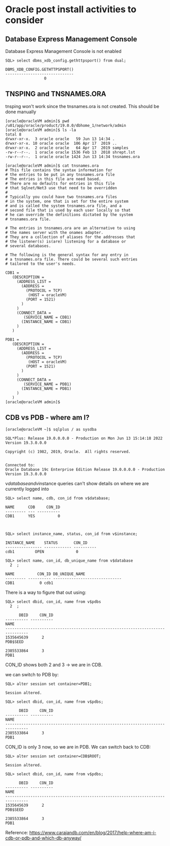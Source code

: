 # Oracle post install activities to consider
## Database Express Management Console

Database Express Management Console is not enabled
```
SQL> select dbms_xdb_config.gethttpsport() from dual;

DBMS_XDB_CONFIG.GETHTTPSPORT()
------------------------------
			     0
```

## TNSPING and TNSNAMES.ORA

tnsping won't work since the tnsnames.ora is not created. This should be done manually
```
[oracle@oracleVM admin]$ pwd
/u01/app/oracle/product/19.0.0/dbhome_1/network/admin
[oracle@oracleVM admin]$ ls -la
total 8
drwxr-xr-x.  3 oracle oracle   59 Jun 13 14:34 .
drwxr-xr-x. 10 oracle oracle  106 Apr 17  2019 ..
drwxr-xr-x.  2 oracle oracle   64 Apr 17  2019 samples
-rw-r--r--.  1 oracle oracle 1536 Feb 13  2018 shrept.lst
-rw-r--r--.  1 oracle oracle 1424 Jun 13 14:34 tnsnames.ora
```

```
[oracle@oracleVM admin]$ cat tnsnames.ora 
# This file contains the syntax information for 
# the entries to be put in any tnsnames.ora file
# The entries in this file are need based. 
# There are no defaults for entries in this file
# that Sqlnet/Net3 use that need to be overridden 
#
# Typically you could have two tnsnames.ora files
# in the system, one that is set for the entire system
# and is called the system tnsnames.ora file, and a
# second file that is used by each user locally so that
# he can override the definitions dictated by the system
# tnsnames.ora file.

# The entries in tnsnames.ora are an alternative to using
# the names server with the onames adapter.
# They are a collection of aliases for the addresses that 
# the listener(s) is(are) listening for a database or 
# several databases.

# The following is the general syntax for any entry in 
# a tnsnames.ora file. There could be several such entries 
# tailored to the user's needs.

CDB1 =
   (DESCRIPTION =
     (ADDRESS_LIST =
       (ADDRESS =
         (PROTOCOL = TCP)
          (HOST = oracleVM)
         (PORT = 1521)
       )
     )
     (CONNECT_DATA =
        (SERVICE_NAME = CDB1)
       (INSTANCE_NAME = CDB1)
     )
   )

PDB1 =
   (DESCRIPTION =
     (ADDRESS_LIST =
       (ADDRESS =
         (PROTOCOL = TCP)
          (HOST = oracleVM)
         (PORT = 1521)
       )
     )
     (CONNECT_DATA =
        (SERVICE_NAME = PDB1)
       (INSTANCE_NAME = PDB1)
     )
   )
[oracle@oracleVM admin]$ 
```




## CDB vs PDB - where am I?
```
[oracle@oracleVM ~]$ sqlplus / as sysdba

SQL*Plus: Release 19.0.0.0.0 - Production on Mon Jun 13 15:14:18 2022
Version 19.3.0.0.0

Copyright (c) 1982, 2019, Oracle.  All rights reserved.


Connected to:
Oracle Database 19c Enterprise Edition Release 19.0.0.0.0 - Production
Version 19.3.0.0.0
```
v$database and v$instance queries can't show details on where we are currently logged into

```
SQL> select name, cdb, con_id from v$database;

NAME	  CDB	  CON_ID
--------- --- ----------
CDB1	  YES	       0



SQL> select instance_name, status, con_id from v$instance;

INSTANCE_NAME	 STATUS 	  CON_ID
---------------- ------------ ----------
cdb1		 OPEN		       0

SQL> select name, con_id, db_unique_name from v$database
  2  ;

NAME	      CON_ID DB_UNIQUE_NAME
--------- ---------- ------------------------------
CDB1		   0 cdb1
```
There is a way to figure that out using:

```
SQL> select dbid, con_id, name from v$pdbs
  2  ;

      DBID     CON_ID
---------- ----------
NAME
--------------------------------------------------------------------------------
1535645639	    2
PDB$SEED

2385533864	    3
PDB1
```
CON_ID shows both 2 and 3 -> we are in CDB.

we can switch to PDB by:
```
SQL> alter session set container=PDB1;

Session altered.

SQL> select dbid, con_id, name from v$pdbs;

      DBID     CON_ID
---------- ----------
NAME
--------------------------------------------------------------------------------
2385533864	    3
PDB1
```
CON_ID is only 3 now, so we are in PDB.
We can switch back to CDB:
```
SQL> alter session set container=CDB$ROOT;

Session altered.

SQL> select dbid, con_id, name from v$pdbs;

      DBID     CON_ID
---------- ----------
NAME
--------------------------------------------------------------------------------
1535645639	    2
PDB$SEED

2385533864	    3
PDB1
```

Reference: https://www.carajandb.com/en/blog/2017/help-where-am-i-cdb-or-pdb-and-which-db-anyway/



